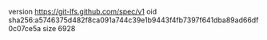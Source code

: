 version https://git-lfs.github.com/spec/v1
oid sha256:a5746375d482f8ca091a744c39e1b9443f4fb7397f641dba89ad66df0c07ce5a
size 6928
